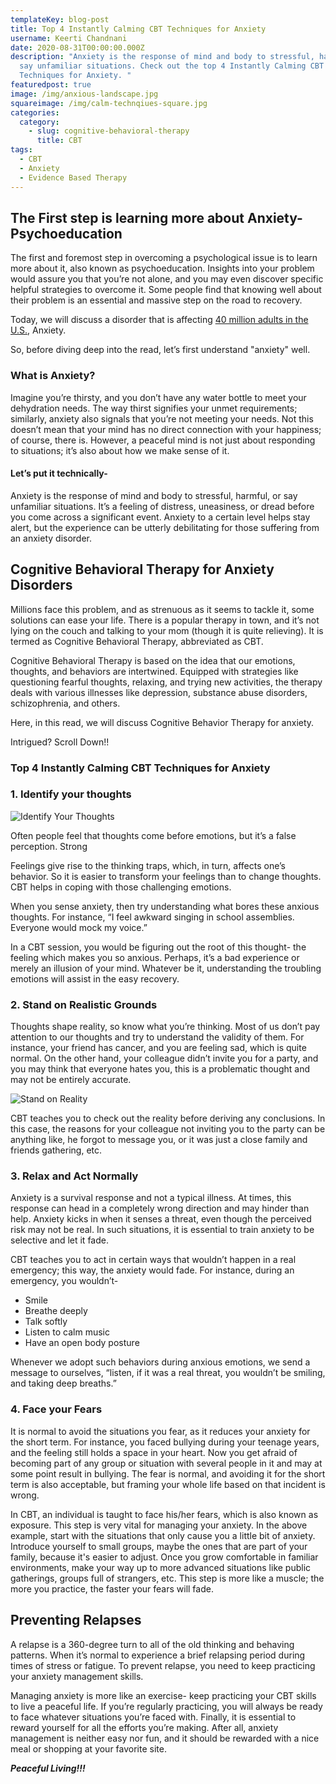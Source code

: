 ```yaml
---
templateKey: blog-post
title: Top 4 Instantly Calming CBT Techniques for Anxiety
username: Keerti Chandnani
date: 2020-08-31T00:00:00.000Z
description: "Anxiety is the response of mind and body to stressful, harmful, or
  say unfamiliar situations. Check out the top 4 Instantly Calming CBT
  Techniques for Anxiety. "
featuredpost: true
image: /img/anxious-landscape.jpg
squareimage: /img/calm-technqiues-square.jpg
categories:
  category:
    - slug: cognitive-behavioral-therapy
      title: CBT
tags:
  - CBT
  - Anxiety
  - Evidence Based Therapy
---
```

<!--StartFragment-->

## The First step is learning more about Anxiety- Psychoeducation

The first and foremost step in overcoming a psychological issue is to learn more about it, also known as psychoeducation. Insights into your problem would assure you that you’re not alone, and you may even discover specific helpful strategies to overcome it. Some people find that knowing well about their problem is an essential and massive step on the road to recovery.

Today, we will discuss a disorder that is affecting [40 million adults in the U.S.](https://adaa.org/about-adaa/press-room/facts-statistics#:~:text=Anxiety%20disorders%20are%20the%20most,of%20those%20suffering%20receive%20treatment.), Anxiety.

So, before diving deep into the read, let’s first understand "anxiety" well.

<!--StartFragment-->

### What is Anxiety?

Imagine you’re thirsty, and you don’t have any water bottle to meet your dehydration needs. The way thirst signifies your unmet requirements; similarly, anxiety also signals that you’re not meeting your needs. Not this doesn’t mean that your mind has no direct connection with your happiness; of course, there is. However, a peaceful mind is not just about responding to situations; it’s also about how we make sense of it.

#### Let’s put it technically-

Anxiety is the response of mind and body to stressful, harmful, or say unfamiliar situations. It’s a feeling of distress, uneasiness, or dread before you come across a significant event. Anxiety to a certain level helps stay alert, but the experience can be utterly debilitating for those suffering from an anxiety disorder.

## Cognitive Behavioral Therapy for Anxiety Disorders

Millions face this problem, and as strenuous as it seems to tackle it, some solutions can ease your life. There is a popular therapy in town, and it’s not lying on the couch and talking to your mom (though it is quite relieving). It is termed as Cognitive Behavioral Therapy, abbreviated as CBT.

Cognitive Behavioral Therapy is based on the idea that our emotions, thoughts, and behaviors are intertwined. Equipped with strategies like questioning fearful thoughts, relaxing, and trying new activities, the therapy deals with various illnesses like depression, substance abuse disorders, schizophrenia, and others.

Here, in this read, we will discuss Cognitive Behavior Therapy for anxiety.

Intrigued? Scroll Down!!

### Top 4 Instantly Calming CBT Techniques for Anxiety

### 1. Identify your thoughts

![Identify Your Thoughts](/img/thoughts.jpg "Identify Your Thoughts")

Often people feel that thoughts come before emotions, but it’s a false perception. Strong

Feelings give rise to the thinking traps, which, in turn, affects one’s behavior. So it is easier to transform your feelings than to change thoughts. CBT helps in coping with those challenging emotions.

When you sense anxiety, then try understanding what bores these anxious thoughts. For instance, “I feel awkward singing in school assemblies. Everyone would mock my voice.”

In a CBT session, you would be figuring out the root of this thought- the feeling which makes you so anxious. Perhaps, it’s a bad experience or merely an illusion of your mind. Whatever be it, understanding the troubling emotions will assist in the easy recovery.

### 2. Stand on Realistic Grounds

Thoughts shape reality, so know what you’re thinking. Most of us don’t pay attention to our thoughts and try to understand the validity of them. For instance, your friend has cancer, and you are feeling sad, which is quite normal. On the other hand, your colleague didn’t invite you for a party, and you may think that everyone hates you, this is a problematic thought and may not be entirely accurate.

![Stand on Reality](/img/stand-on-reality.jpg "Stand on Reality")

CBT teaches you to check out the reality before deriving any conclusions. In this case, the reasons for your colleague not inviting you to the party can be anything like, he forgot to message you, or it was just a close family and friends gathering, etc.

### 3. Relax and Act Normally

Anxiety is a survival response and not a typical illness. At times, this response can head in a completely wrong direction and may hinder than help. Anxiety kicks in when it senses a threat, even though the perceived risk may not be real. In such situations, it is essential to train anxiety to be selective and let it fade.

CBT teaches you to act in certain ways that wouldn’t happen in a real emergency; this way, the anxiety would fade. For instance, during an emergency, you wouldn’t-

* Smile
* Breathe deeply
* Talk softly
* Listen to calm music
* Have an open body posture

Whenever we adopt such behaviors during anxious emotions, we send a message to ourselves, “listen, if it was a real threat, you wouldn’t be smiling, and taking deep breaths.”

### 4. Face your Fears

It is normal to avoid the situations you fear, as it reduces your anxiety for the short term. For instance, you faced bullying during your teenage years, and the feeling still holds a space in your heart. Now you get afraid of becoming part of any group or situation with several people in it and may at some point result in bullying. The fear is normal, and avoiding it for the short term is also acceptable, but framing your whole life based on that incident is wrong.

In CBT, an individual is taught to face his/her fears, which is also known as exposure. This step is very vital for managing your anxiety. In the above example, start with the situations that only cause you a little bit of anxiety. Introduce yourself to small groups, maybe the ones that are part of your family, because it's easier to adjust. Once you grow comfortable in familiar environments, make your way up to more advanced situations like public gatherings, groups full of strangers, etc. This step is more like a muscle; the more you practice, the faster your fears will fade.

## Preventing Relapses

A relapse is a 360-degree turn to all of the old thinking and behaving patterns. When it’s normal to experience a brief relapsing period during times of stress or fatigue. To prevent relapse, you need to keep practicing your anxiety management skills.

Managing anxiety is more like an exercise- keep practicing your CBT skills to live a peaceful life. If you’re regularly practicing, you will always be ready to face whatever situations you’re faced with. Finally, it is essential to reward yourself for all the efforts you’re making. After all, anxiety management is neither easy nor fun, and it should be rewarded with a nice meal or shopping at your favorite site.

***Peaceful Living!!!***

<!--EndFragment-->

<!--EndFragment-->